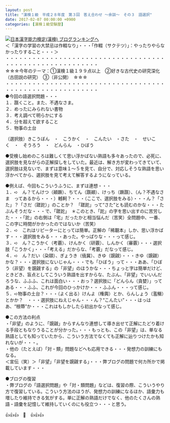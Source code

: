 ```yaml
---
layout: post
title: "漢検１級　平成２８年度　第３回　答え合わせ ～余談～　その３　語選択"
date: 2017-02-07 00:00:00 +0900
categories: [漢検１級受験歴]
---
```


[![](/syuusyuu9701/assets/images/漢検１級-平成２８年度-第３回-答え合わせ-～余談～-その３-語選択-br_c_3028_1.gif)](http://blog.with2.net/link.php?1659096:3028 "日本漢字能力検定(漢検) ブログランキングへ")[日本漢字能力検定(漢検) ブログランキングへ](http://blog.with2.net/link.php?1659096:3028)  
＜「漢字の学習の大禁忌は作輟なり」・・・「作輟（サクテツ）」：やったりやらなかったりすること・・・＞  
・・・・・・・・・・・・・・・・・・・・・・・・・・・・・・・・・・・・・・・・・・・・・・・・・・・・・・・・・  
☆☆☆今年のテーマ：①漢検１級１９９点以上　②好きな古代史の研究深化（古田説の研究）　③（非公開）　☆☆☆　　  
・・・・・・・・・・・・・・・・・・・・・・・・・・・・・・・・・・・・・・・・・・・・・・・・・・・・・・・・・  
●今回の語選択問題・・・  
１．躓くこと。また、不遇なさま。  
２．めったにみられない書物  
３．考え調べて明らかにする  
４．分を超えて欲すること  
５．物事の土台  
  
（選択肢）きこうぼん　・　こうかく　・　こんたい　・さた　・　せいこく　・　そうろう　・　どんらん　・ひぼう  
  
●受検し始めのころは難しくて思い浮かばない熟語も多々あったので、必死に、選択肢を見ながらの正解探しをしていた。最近は、解き方が変わってきていて、選択肢は見ないで、まずは意味１～５を見て、自分で、対応しそうな熟語を思い浮かべてから、選択肢を見て考えて解答するようになっている。  
  
●例えば、今回もこういうふうに、まずは連想・・・  
１．➪　ん？てんけつ（顚蹶）、ちてん（躓顚）、けっち（蹶躓）、（ん？不遇なさま　ってあるから・・・）轗軻？・・・（ここで、選択肢をみる）・・・ん？「さた」？「さだ（蹉跎）」のことか？　「蹉跎」って“さた”とも読むのかな・・・たぶんそうだな・・・で、「蹉跎」　＊このとき、「跎」の字を思い出すのに苦労した・・・「跎」の右側は「宅」だったかと相当悩んだ（苦笑）全問題中、一番、この字に時間がかかったのではないか（苦笑）　  
２．➪　これはリピーターにとっては簡単。正解の「稀覯本」しか、思い浮かばす・・・選択肢をみる・・・あった。やっぱりな・・・って感じ。  
３．➪　ん？こうかく（考覈）、けんかく（研覈）、しんかく（審覈）・・・選択肢「こうかく」・・・「考える」だからな、「考覈」だなって感じ。  
４．➪　ん？だい（朶頤）、ぎょうき（僥冀）、きゆ（覬覦）・・・きゆ（覬覦）かな？・・・選択肢にないじゃん・・・でも「ひぼう」って・・・ああ、「ひぼう（非望）を覬覦する」の「非望」のほうかな・・・ちょっと字は簡単だけど、ときどき、盲点としてこういう熟語を出すからな、たぶん、「非望」でいいんだろうな、ふふふ、これは面白い・・・おっ？選択肢に「どんらん（貪婪）」ってある・・・ふふ、これが今回のひっかけか・・・ふふん・・・って感じ。  
５．➪物事の土台？・・・（よく出る）けんよ（権輿）とか、らんしょう（濫觴）とかか？　・・・選択肢にねえじゃん・・・ん？“こんたい”・・・はっはあ、“根蔕”か・・・これはもしかしたら初出かなって感じ。  
  
●この方法の利点  
・「非望」のように、「覬覦」からすんなり連想して導き出せて正解にたどり着ける手段ともなりうることが分かった。・・・もっとも、この「非望」は、単なる熟語としても知っていたから、こういう方法でなくても正解に辿りつけたかも知れないが・・・。  
・他の（たとえば）「対・類」問題などへも応用できる・・・発想力の訓練にもなる。  
＜宣伝（笑）＞「非望」「非望を覬覦する」・・・弊ブログの問題で何カ所かで掲載しています・・・  
  
●ブログの復習  
・弊ブログの「語選択問題」や「対・類問題」などは、復習の際、こういうやり方で復習している。こういう方法のほうが、発想力の訓練になるほか、語彙力も増したり維持できる気がする。単に正解の熟語だけでなく、他のたくさんの熟語・語彙を記憶して維持していくのにも役立つ・・・と思う。  
  
👍👍👍　🐔　👍👍👍  
　